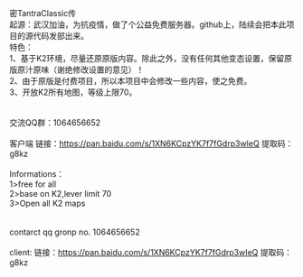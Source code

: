 密TantraClassic传
<br>
起源：武汉加油，为抗疫情，做了个公益免费服务器。github上，陆续会把本此项目的源代码发部出来。
<br>
特色：<br>
1、基于K2环境，尽量还原原版内容。除此之外，没有任何其他变态设置，保留原版原汁原味（谢绝修改设置的意见）！<br>
2、由于原版是付费项目，所以本项目中会修改一些内容，使之免费。<br>
3、开放K2所有地图，等级上限70。<br>
<br><br>
交流QQ群：1064656652
<br><br>
客户端
链接：https://pan.baidu.com/s/1XN6KCpzYK7f7fGdrp3wIeQ 
提取码：g8kz
<br><br>
Informations：<br>
1>free for all<br>
2>base on K2,lever limit 70<br>
3>Open all K2 maps<br>
<br>
<br>
contarct qq gronp no.    1064656652
<br>
<br>
client:
链接：https://pan.baidu.com/s/1XN6KCpzYK7f7fGdrp3wIeQ 
提取码：g8kz

